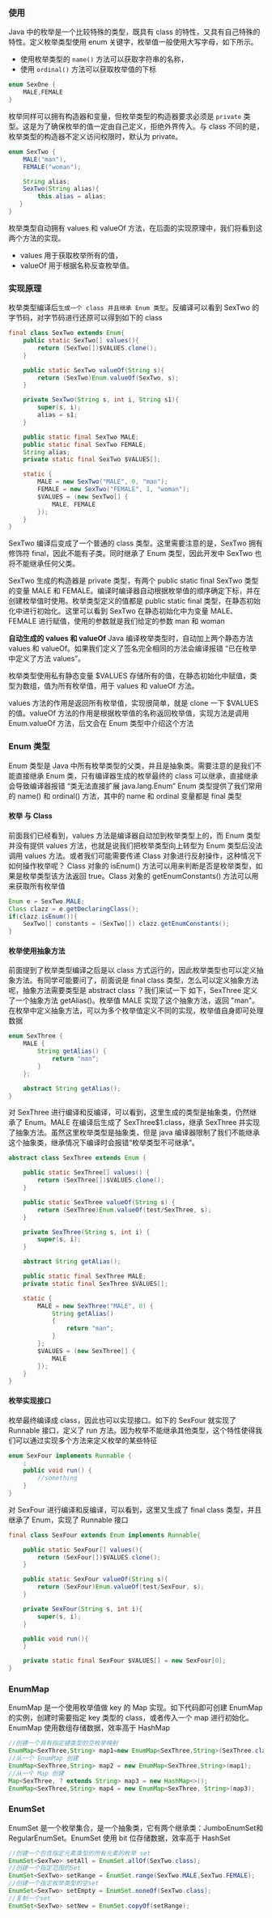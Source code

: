
### 使用

Java 中的枚举是一个比较特殊的类型，既具有 class 的特性，又具有自己特殊的特性。定义枚举类型使用 enum 关键字，枚举值一般使用大写字母，如下所示。
- 使用枚举类型的 `name()` 方法可以获取字符串的名称，
- 使用 `ordinal()` 方法可以获取枚举值的下标
```java
enum SexOne {
    MALE,FEMALE
}
```

枚举同样可以拥有构造器和变量，但枚举类型的构造器要求必须是 `private` 类型。这是为了确保枚举的值一定由自己定义，拒绝外界传入。与 class 不同的是，枚举类型的构造器不定义访问权限时，默认为 private。
```java
enum SexTwo {
    MALE("man"),
    FEMALE("woman");

    String alias;
    SexTwo(String alias){
        this.alias = alias;
   }
}
```

枚举类型自动拥有 values 和 valueOf 方法，在后面的实现原理中，我们将看到这两个方法的实现。
- values 用于获取枚举所有的值，
- valueOf 用于根据名称反查枚举值。

### 实现原理
枚举类型编译后`生成一个 class 并且继承 Enum 类型`。反编译可以看到 SexTwo 的字节码，对字节码进行还原可以得到如下的 class
```java
final class SexTwo extends Enum{
    public static SexTwo[] values(){
        return (SexTwo[])$VALUES.clone();
    }

    public static SexTwo valueOf(String s){
        return (SexTwo)Enum.valueOf(SexTwo, s);
    }

    private SexTwo(String s, int i, String s1){
        super(s, i);
        alias = s1;
    }

    public static final SexTwo MALE;
    public static final SexTwo FEMALE;
    String alias;
    private static final SexTwo $VALUES[];

    static {
        MALE = new SexTwo("MALE", 0, "man");
        FEMALE = new SexTwo("FEMALE", 1, "woman");
        $VALUES = (new SexTwo[] {
            MALE, FEMALE
        });
    }
}
```

SexTwo 编译后变成了一个普通的 class 类型。这里需要注意的是，SexTwo 拥有修饰符 final，因此不能有子类。同时继承了 Enum 类型，因此开发中 SexTwo 也将不能继承任何父类。

SexTwo 生成的构造器是 private 类型，有两个 public static final SexTwo 类型的变量 MALE 和 FEMALE。编译时编译器自动根据枚举值的顺序确定下标，并在创建枚举值时使用。枚举类型定义的值都是 public static final 类型，在静态初始化中进行初始化。这里可以看到 SexTwo 在静态初始化中为变量 MALE、FEMALE 进行赋值，使用的参数就是我们给定的参数 man 和 woman

**自动生成的 values 和 valueOf**
Java 编译枚举类型时，自动加上两个静态方法 values 和 valueOf。如果我们定义了签名完全相同的方法会编译报错 “已在枚举中定义了方法 values”。

枚举类型使用私有静态变量 $VALUES 存储所有的值，在静态初始化中赋值，类型为数组，值为所有枚举值，用于 values 和 valueOf 方法。

values 方法的作用是返回所有枚举值，实现很简单，就是 clone 一下 $VALUES 的值。valueOf 方法的作用是根据枚举值的名称返回枚举值，实现方法是调用 Enum.valueOf 方法，后文会在 Enum 类型中介绍这个方法

### Enum 类型

Enum 类型是 Java 中所有枚举类型的父类，并且是抽象类。需要注意的是我们不能直接继承 Enum 类，只有编译器生成的枚举最终的 class 可以继承，直接继承会导致编译器报错 “类无法直接扩展 java.lang.Enum”
Enum 类型提供了我们常用的 name() 和 ordinal() 方法，其中的 name 和 ordinal 变量都是 final 类型


#### 枚举 与 Class
前面我们已经看到，values 方法是编译器自动加到枚举类型上的，而 Enum 类型并没有提供 values 方法，也就是说我们把枚举类型向上转型为 Enum 类型后没法调用 values 方法。或者我们可能需要传递 Class 对象进行反射操作，这种情况下如何操作枚举呢？
Class 对象的 isEnum() 方法可以用来判断是否是枚举类型，如果是枚举类型该方法返回 true。Class 对象的 getEnumConstants() 方法可以用来获取所有枚举值
```java
Enum e = SexTwo.MALE;
Class clazz = e.getDeclaringClass();
if(clazz.isEnum()){
    SexTwo[] constants = (SexTwo[]) clazz.getEnumConstants();
}
```
#### 枚举使用抽象方法
前面提到了枚举类型编译之后是以 class 方式运行的，因此枚举类型也可以定义抽象方法。有同学可能要问了，前面说是 final class 类型，怎么可以定义抽象方法呢，抽象方法需要类型是 abstract class ？我们来试一下
如下，SexThree 定义了一个抽象方法 getAlias()。枚举值 MALE 实现了这个抽象方法，返回 "man"。在枚举中定义抽象方法，可以为多个枚举值定义不同的实现，枚举值自身即可处理数据
```java
enum SexThree {
    MALE {
        String getAlias() {
            return "man";
        }
    };

    abstract String getAlias();
}
```
对 SexThree 进行编译和反编译，可以看到，这里生成的类型是抽象类，仍然继承了 Enum。MALE 在编译后生成了 SexThree$1.class，继承 SexThree 并实现了抽象方法。虽然这里枚举类型是抽象类，但是 java 编译器限制了我们不能继承这个抽象类，继承情况下编译时会报错“枚举类型不可继承”。
```java
abstract class SexThree extends Enum {

    public static SexThree[] values() {
        return (SexThree[])$VALUES.clone();
    }

    public static SexThree valueOf(String s) {
        return (SexThree)Enum.valueOf(test/SexThree, s);
    }

    private SexThree(String s, int i) {
        super(s, i);
    }

    abstract String getAlias();

    public static final SexThree MALE;
    private static final SexThree $VALUES[];

    static {
        MALE = new SexThree("MALE", 0) {
            String getAlias()
            {
                return "man";
            }
        };
        $VALUES = (new SexThree[] {
            MALE
        });
    }
}
```

#### 枚举实现接口
枚举最终编译成 class，因此也可以实现接口。如下的 SexFour 就实现了 Runnable 接口，定义了 run 方法。因为枚举不能继承其他类型，这个特性使得我们可以通过实现多个方法来定义枚举的某些特征
```java
enum SexFour implements Runnable {
    ;
    public void run() {
        //something
    }
}
```
对 SexFour 进行编译和反编译，可以看到，这里又生成了 final class 类型，并且继承了 Enum，实现了 Runnable 接口
```java
final class SexFour extends Enum implements Runnable{

    public static SexFour[] values(){
        return (SexFour[])$VALUES.clone();
    }

    public static SexFour valueOf(String s){
        return (SexFour)Enum.valueOf(test/SexFour, s);
    }

    private SexFour(String s, int i){
        super(s, i);
    }

    public void run(){
    }

    private static final SexFour $VALUES[] = new SexFour[0];
}
```

### EnumMap
EnumMap 是一个使用枚举值做 key 的 Map 实现。如下代码即可创建 EnumMap 的实例，创建时需要指定 key 类型的 class，或者传入一个 map 进行初始化。EnumMap 使用数组存储数据，效率高于 HashMap
```java
//创建一个具有指定键类型的空枚举映射
EnumMap<SexThree,String> map1=new EnumMap<SexThree,String>(SexThree.class);
//从一个 EnumMap 创建
EnumMap<SexThree,String> map2 = new EnumMap<SexThree,String>(map1);
//从一个 Map 创建
Map<SexThree, ? extends String> map3 = new HashMap<>();
EnumMap<SexThree,String> map4 = new EnumMap<SexThree, String>(map3);

```

### EnumSet
EnumSet 是一个枚举集合，是一个抽象类，它有两个继承类：JumboEnumSet和 RegularEnumSet。EnumSet 使用 bit 位存储数据，效率高于 HashSet
```java
//创建一个包含指定元素类型的所有元素的枚举 set
EnumSet<SexTwo> setAll = EnumSet.allOf(SexTwo.class);
//创建一个指定范围的Set
EnumSet<SexTwo> setRange = EnumSet.range(SexTwo.MALE,SexTwo.FEMALE);
//创建一个指定枚举类型的空set
EnumSet<SexTwo> setEmpty = EnumSet.noneOf(SexTwo.class);
//复制一个set
EnumSet<SexTwo> setNew = EnumSet.copyOf(setRange);
```
